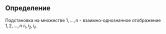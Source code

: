 ## Определение
Подстановка на множестве ${1,\dots, n}$ - взаимно-однозначное отображение 
$1,2,\dots,n$
$i_{1}, i_{2}, i_{n}$
